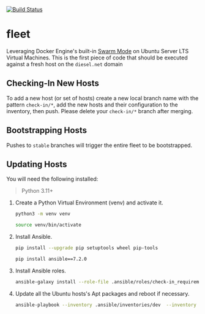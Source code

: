 [![Build Status](https://drone.kiwi-labs.net/api/badges/Diesel-Net/fleet/status.svg)](https://drone.kiwi-labs.net/Diesel-Net/fleet)

# fleet
Leveraging Docker Engine's built-in [Swarm Mode](https://docs.docker.com/engine/swarm/) on Ubuntu Server LTS Virtual Machines. This is the first piece of code that should be executed against a fresh host on the `diesel.net` domain

## Checking-In New Hosts
To add a new host (or set of hosts) create a new local branch name with the pattern `check-in/*`, add the new hosts and their configuration to the inventory, then push. Please delete your `check-in/*` branch after merging.

## Bootstrapping Hosts
Pushes to `stable` branches will trigger the entire fleet to be bootstrapped.

## Updating Hosts
You will need the following installed:
>Python 3.11+<br>

1. Create a Python Virtual Environment (venv) and activate it.
   ```zsh
   python3 -m venv venv
   ```
   ```zsh
   source venv/bin/activate
   ```

1. Install Ansible.
   ```zsh
   pip install --upgrade pip setuptools wheel pip-tools
   ```
   ```zsh
   pip install ansible==7.2.0
   ```

1. Install Ansible roles.
   ```zsh
   ansible-galaxy install --role-file .ansible/roles/check-in_requirements.yaml --roles-path .ansible/roles
   ```

1. Update all the Ubuntu hosts's Apt packages and reboot if necessary.
   ```zsh
   ansible-playbook --inventory .ansible/inventories/dev  --inventory .ansible/inventories/prod --extra-vars auto_reboot=yes .ansible/update.yaml
   ```
